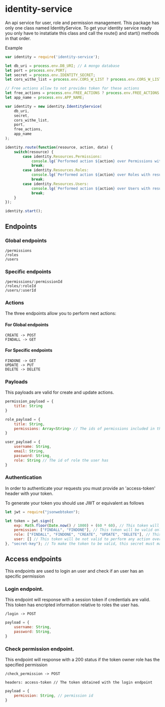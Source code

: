 # identity-service

An api service for user, role and permission management.
This package has only one class named IdentityService. To get your identity service ready you only have to instatiate this class and call the route() and start() methods in that order.

Example
```javascript
var identity = require('identity-service');

let db_uri = process.env.DB_URI; // A mongo database
let port = process.env.PORT;
let secret = process.env.IDENTITY_SECRET;
let cors_withe_list = process.env.CORS_W_LIST ? process.env.CORS_W_LIST.split(",") : [];

// Free actions allow to not provides token for these actions
let free_actions = process.env.FREE_ACTIONS ? process.env.FREE_ACTIONS.split(",") : ["FINDALL", "FINDONE"];
let app_name = process.env.APP_NAME;

var identity = new identity.IdentityService(
    db_uri,
    secret,
    cors_withe_list,
    port,
    free_actions,
    app_name
);

identity.route(function(resource, action, data) {
    switch(resource) {
        case identity.Resources.Permissions:
            console.lg(`Performed action ${action} over Permissions with result data ${data}`);
            break;
        case identity.Resources.Roles:
            console.lg(`Performed action ${action} over Roles with result data ${data}`);
            break;
        case identity.Resources.Users:
            console.lg(`Performed action ${action} over Users with result data ${data}`);
            break;
    }
});

identity.start();
```

## Endpoints

### Global endpoints

```
/permissions
/roles
/users
```

### Specific endpoints

```
/permissions/:permissionId
/roles/:roleId
/users/:userId
```

### Actions

The three endpoints allow you to perform next actions:

#### For Global endpoints

```
CREATE -> POST
FINDALL -> GET
```

#### For Specific endpoints

```
FINDONE -> GET
UPDATE -> PUT
DELETE -> DELETE
```

### Payloads

This payloads are valid for create and update actions.

```javascript
permission_payload = {
    title: String
}

role_payload = {
    title: String,
    permissions: Array<String> // The ids of permissions included in the role
}

user_payload = {
    username: String,
    email: String,
    password: String,
    role: String // The id of role the user has
}
```

### Authentication

In order to authenticate your requests you must provide an 'access-token' header
with your token.

To generate your token you should use JWT or equivalent as follows

```javascript
let jwt = require("jsonwebtoken");

let token = jwt.sign({
    exp: Math.floor(Date.now() / 1000) + (60 * 60), // This token will be valid for an hour
    permission: ["FINDALL", "FINDONE"], // This token will be valid only to ferform FINDALL and FINDONE actions over permission endpoints.
    role: ["FINDALL", "FINDONE", "CREATE", "UPDATE", "DELETE"], // This token will be valid to ferform all actions over role endpoints.
    user: [] // This token will be not valid to perform any action over user endpoints.
}, "secret-key"); // To make the token to be valid, this secret must match with the secret env variable in the API deploy

```

## Access endpoints

This endpoints are used to login an user and check if an user has an specific permission

### Login endpoint.

This endpoint will response with a session token if credentials are valid.
This token has encripted information relative to roles the user has.

```
/login -> POST
```

```javascript
payload = {
    username: String,
    password: String,
}
```

### Check permission endpoint.

This endpoint will response with a 200 status if the token owner role has the specified permission

```
/check_permission -> POST

headers: access-token // The token obtained with the login endpoint
```

```javascript
payload = {
    permission: String, // permission id
}
```